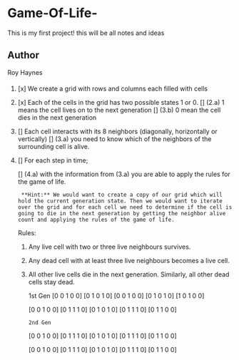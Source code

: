 # Game-Of-Life-
This is my first project! this will be all notes and ideas

## Author 
Roy Haynes 


#### 
1. [x] We create a grid with rows and columns each filled with cells
2. [x] Each of the cells in the grid has two possible states 1 or 0.
    [] (2.a) 1 means the cell lives on to the next generation
    [] (3.b) 0 mean the cell dies in the next generation
3. [] Each cell interacts with its 8 neighbors (diagonally, horizontally or vertically)
    [] (3.a) you need to know which of the neighbors of the surrounding cell is alive.
4. [] For each step in time;
 
    [] (4.a) with the information from (3.a) you are able to apply the rules for the game of life.

        **Hint:** We would want to create a copy of our grid which will hold the current generation state. Then we would want to iterate over the grid and for each cell we need to determine if the cell is going to die in the next generation by getting the neighbor alive count and applying the rules of the game of life. 
    Rules:

    1. Any live cell with two or three live neighbours survives.
    2. Any dead cell with at least three live neighbours becomes a live cell.
    3. All other live cells die in the next generation. Similarly, all other dead cells stay dead.

          1st Gen
        [0 0 1 0 0]
        [0 1 0 1 0]
        [0 0 1 0 0]
        [0 1 0 1 0]
        [1 0 1 0 0]

        [0 0 1 0 0]
        [0 1 1 1 0]
        [0 1 0 1 0]
        [0 1 1 1 0]
        [0 1 1 0 0]

           2nd Gen

        [0 0 1 0 0]
        [0 1 1 1 0]
        [0 1 0 1 0]
        [0 1 1 1 0]
        [0 1 1 0 0]

        [0 0 1 0 0]
        [0 1 1 1 0]
        [0 1 0 1 0]
        [0 1 1 1 0]
        [0 1 1 0 0]